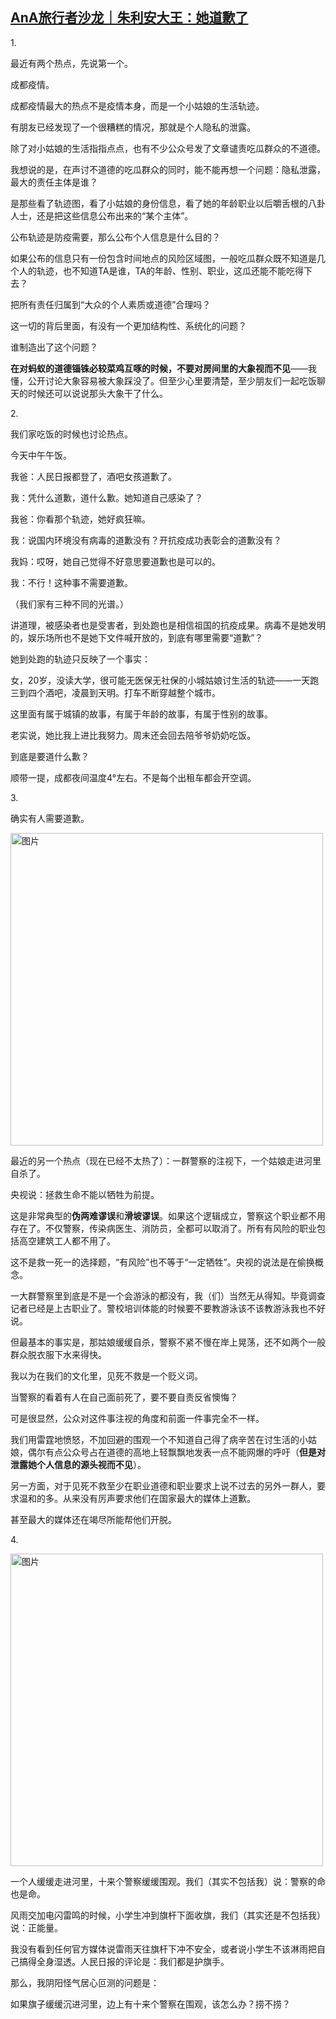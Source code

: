 <!--1607513669000-->
[AnA旅行者沙龙｜朱利安大王：她道歉了](https://chinadigitaltimes.net/chinese/2020/12/ana%e6%97%85%e8%a1%8c%e8%80%85%e6%b2%99%e9%be%99%ef%bd%9c%e6%9c%b1%e5%88%a9%e5%ae%89%e5%a4%a7%e7%8e%8b%ef%bc%9a%e5%a5%b9%e9%81%93%e6%ad%89%e4%ba%86/)
------

<p>1.</p><p>最近有两个热点，先说第一个。</p><p>成都疫情。</p><p>成都疫情最大的热点不是疫情本身，而是一个小姑娘的生活轨迹。</p><p>有朋友已经发现了一个很糟糕的情况，那就是个人隐私的泄露。</p><p>除了对小姑娘的生活指指点点，也有不少公众号发了文章谴责吃瓜群众的不道德。</p><p>我想说的是，在声讨不道德的吃瓜群众的同时，能不能再想一个问题：隐私泄露，最大的责任主体是谁？</p><p>是那些看了轨迹图，看了小姑娘的身份信息，看了她的年龄职业以后嚼舌根的八卦人士，还是把这些信息公布出来的“某个主体”。</p><p>公布轨迹是防疫需要，那么公布个人信息是什么目的？</p><p>如果公布的信息只有一份包含时间地点的风险区域图，一般吃瓜群众既不知道是几个人的轨迹，也不知道TA是谁，TA的年龄、性别、职业，这瓜还能不能吃得下去？</p><p>把所有责任归属到“大众的个人素质或道德”合理吗？</p><p>这一切的背后里面，有没有一个更加结构性、系统化的问题？</p><p>谁制造出了这个问题？</p><p><strong>在对蚂蚁的道德锱铢必较菜鸡互啄的时候，不要对房间里的大象视而不见</strong>——我懂，公开讨论大象容易被大象踩没了。但至少心里要清楚，至少朋友们一起吃饭聊天的时候还可以说说那头大象干了什么。</p><p>2.</p><p>我们家吃饭的时候也讨论热点。</p><p>今天中午午饭。</p><p>我爸：人民日报都登了，酒吧女孩道歉了。</p><p>我：凭什么道歉，道什么歉。她知道自己感染了？</p><p>我爸：你看那个轨迹，她好疯狂嘛。</p><p>我：说国内环境没有病毒的道歉没有？开抗疫成功表彰会的道歉没有？</p><p>我妈：哎呀，她自己觉得不好意思要道歉也是可以的。</p><p>我：不行！这种事不需要道歉。</p><p>（我们家有三种不同的光谱。）</p><p>讲道理，被感染者也是受害者，到处跑也是相信祖国的抗疫成果。病毒不是她发明的，娱乐场所也不是她下文件喊开放的，到底有哪里需要“道歉”？</p><p>她到处跑的轨迹只反映了一个事实：</p><p>女，20岁，没读大学，很可能无医保无社保的小城姑娘讨生活的轨迹——一天跑三到四个酒吧，凌晨到天明。打车不断穿越整个城市。</p><p>这里面有属于城镇的故事，有属于年龄的故事，有属于性别的故事。</p><p>老实说，她比我上进比我努力。周末还会回去陪爷爷奶奶吃饭。</p><p>到底是要道什么歉？</p><p>顺带一提，成都夜间温度4°左右。不是每个出租车都会开空调。</p><p>3.</p><p>确实有人需要道歉。</p><p><img src="https://mmbiz.qpic.cn/mmbiz_png/Ol9kGGwf56Ansdjzh42P2ktnMTNQibXSjelmVQOsLOgjv3puUQYB1fcFEv2p0ITQp2HlkTZtPVoibiaXOZt7uxltQ/640" alt="图片" class="aligncenter" width="500"></p><p>最近的另一个热点（现在已经不太热了）：一群警察的注视下，一个姑娘走进河里自杀了。</p><p>央视说：拯救生命不能以牺牲为前提。</p><p>这是非常典型的<strong>伪两难谬误</strong>和<strong>滑坡谬误</strong>。如果这个逻辑成立，警察这个职业都不用存在了。不仅警察，传染病医生、消防员，全都可以取消了。所有有风险的职业包括高空建筑工人都不用了。</p><p>这不是救一死一的选择题，“有风险”也不等于“一定牺牲”。央视的说法是在偷换概念。</p><p>一大群警察里到底是不是一个会游泳的都没有，我（们）当然无从得知。毕竟调查记者已经是上古职业了。警校培训体能的时候要不要教游泳该不该教游泳我也不好说。</p><p>但最基本的事实是，那姑娘缓缓自杀，警察不紧不慢在岸上晃荡，还不如两个一般群众脱衣服下水来得快。</p><p>我以为在我们的文化里，见死不救是一个贬义词。</p><p>当警察的看着有人在自己面前死了，要不要自责反省懊悔？</p><p>可是很显然，公众对这件事注视的角度和前面一件事完全不一样。</p><p>我们用雷霆地愤怒，不加回避的围观一个不知道自己得了病辛苦在讨生活的小姑娘，偶尔有点公众号占在道德的高地上轻飘飘地发表一点不能网爆的呼吁（<strong>但是对泄露她个人信息的源头视而不见</strong>）。</p><p>另一方面，对于见死不救至少在职业道德和职业要求上说不过去的另外一群人，要求温和的多。从来没有厉声要求他们在国家最大的媒体上道歉。</p><p>甚至最大的媒体还在竭尽所能帮他们开脱。</p><p>4.</p><p><img src="https://mmbiz.qpic.cn/mmbiz_png/Ol9kGGwf56Ansdjzh42P2ktnMTNQibXSj9hktxHuMAGibzvhuNPniccFqjPRL6b7Lzy9VYE58QPw621VCd5sFZ5Lg/640" alt="图片" class="aligncenter" width="500"></p><p>一个人缓缓走进河里，十来个警察缓缓围观。我们（其实不包括我）说：警察的命也是命。</p><p>风雨交加电闪雷鸣的时候，小学生冲到旗杆下面收旗，我们（其实还是不包括我）说：正能量。</p><p>我没有看到任何官方媒体说雷雨天往旗杆下冲不安全，或者说小学生不该淋雨把自己搞得全身湿透。人民日报的评论是：我们都是护旗手。</p><p>那么，我阴阳怪气居心叵测的问题是：</p><p>如果旗子缓缓沉进河里，边上有十来个警察在围观，该怎么办？捞不捞？</p>
